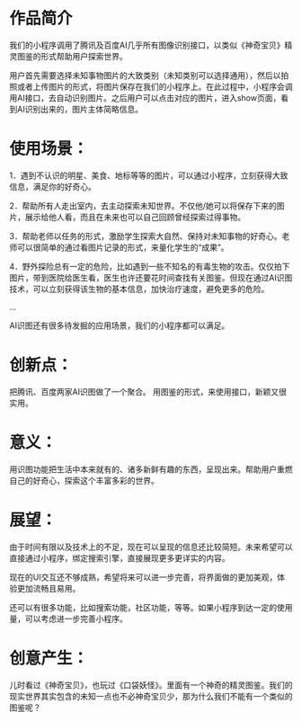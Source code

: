 # 作品简介

	
我们的小程序调用了腾讯及百度AI几乎所有图像识别接口，以类似《神奇宝贝》精灵图鉴的形式帮助用户探索世界。

用户首先需要选择未知事物图片的大致类别（未知类别可以选择通用），然后以拍照或者上传图片的形式，将图片保存在我们的小程序上。在此过程中，小程序会调用AI接口，去自动识别图片。之后用户可以点击对应的图片，进入show页面，看到AI识别出来的，图片主体简略信息。



# 使用场景：


1．遇到不认识的明星、美食、地标等等的图片，可以通过小程序，立刻获得大致信息，满足你的好奇心。



2．帮助所有人走出室内，去主动探索未知世界。不仅他/她可以将保存下来的图片，展示给他人看，而且在未来也可以自己回顾曾经探索过得事物。



3．帮助老师以任务的形式，激励学生探索大自然、保持对未知事物的好奇心。老师可以很简单的通过看图片记录的形式，来量化学生的“成果”。



4．野外探险总有一定的危险，比如遇到一些不知名的有毒生物的攻击。仅仅拍下图片，带到医院给医生看，医生也许还要花时间查找有关图鉴。但现在通过AI识图技术，可以立刻获得该生物的基本信息，加快治疗速度，避免更多的危险。


  ...


AI识图还有很多待发掘的应用场景，我们的小程序都可以满足。



# 创新点：



 把腾讯、百度两家AI识图做了一个聚合。
 用图鉴的形式，来使用接口，新颖又很实用。



# 意义：



 用识图功能把生活中本来就有的、诸多新鲜有趣的东西，呈现出来。帮助用户重燃自己的好奇心，探索这个丰富多彩的世界。



# 展望：


  由于时间有限以及技术上的不足，现在可以呈现的信息还比较简短。未来希望可以直接通过小程序，绑定搜索引擎，直接展现更多更详实的内容。
	
  现在的UI交互还不够成熟，希望将来可以进一步完善，将界面做的更加美观，体验更加流畅且易用。

  还可以有很多功能，比如搜索功能，社区功能，等等。如果小程序到达一定的使用量，可以考虑进一步完善小程序。



# 创意产生：


	
  儿时看过《神奇宝贝》，也玩过《口袋妖怪》。里面有一个神奇的精灵图鉴。我们的现实世界其实包含的未知一点也不必神奇宝贝少，那为什么我们不能有一个类似的图鉴呢？

